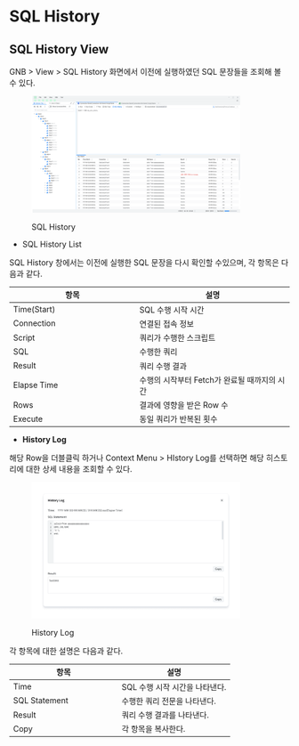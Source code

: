 # SQL History

## SQL History View <a href="#d5e2815" id="d5e2815"></a>

GNB >  View > SQL History 화면에서 이전에 실행하였던 SQL 문장들을 조회해 볼 수 있다.

<figure><img src="../../../.gitbook/assets/image (143).png" alt="" width="375"><figcaption><p>SQL History</p></figcaption></figure>

* SQL History List

SQL History 창에서는 이전에 실행한 SQL 문장을 다시 확인할 수있으며, 각 항목은 다음과 같다.

<table><thead><tr><th width="213">항목</th><th>설명</th></tr></thead><tbody><tr><td>Time(Start)</td><td>SQL 수행 시작 시간</td></tr><tr><td>Connection</td><td>연결된 접속 정보</td></tr><tr><td>Script</td><td>쿼리가 수행한 스크립트</td></tr><tr><td>SQL</td><td>수행한 쿼리</td></tr><tr><td>Result</td><td>쿼리 수행 결과</td></tr><tr><td>Elapse Time</td><td>수행의 시작부터 Fetch가 완료될 때까지의 시간</td></tr><tr><td>Rows</td><td>결과에 영향을 받은 Row 수</td></tr><tr><td>Execute</td><td>동일 쿼리가 반복된 횟수</td></tr></tbody></table>



* **History Log**

해당 Row을 더블클릭 하거나 Context Menu > HIstory Log를 선택하면 해당 히스토리에 대한 상세 내용을 조회할 수 있다.&#x20;

<figure><img src="../../../.gitbook/assets/image (146).png" alt="" width="375"><figcaption><p>History Log</p></figcaption></figure>

각 항목에 대한 설명은 다음과 같다.

<table><thead><tr><th width="181">항목</th><th>설명</th></tr></thead><tbody><tr><td>Time</td><td>SQL 수행 시작 시간을 나타낸다.</td></tr><tr><td>SQL Statement</td><td>수행한 쿼리 전문을 나타낸다.</td></tr><tr><td>Result</td><td>쿼리 수행 결과를 나타낸다.</td></tr><tr><td>Copy</td><td>각 항목을 복사한다.</td></tr></tbody></table>

